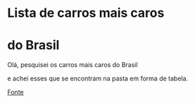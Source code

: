 # Lista de carros mais caros

# do Brasil

 Olá, pesquisei os carros mais caros do Brasil

e achei esses que se encontram na pasta em forma de tabela.

[Fonte](https://autopapo.uol.com.br/noticia/10-carros-mais-caros-brasil/)
